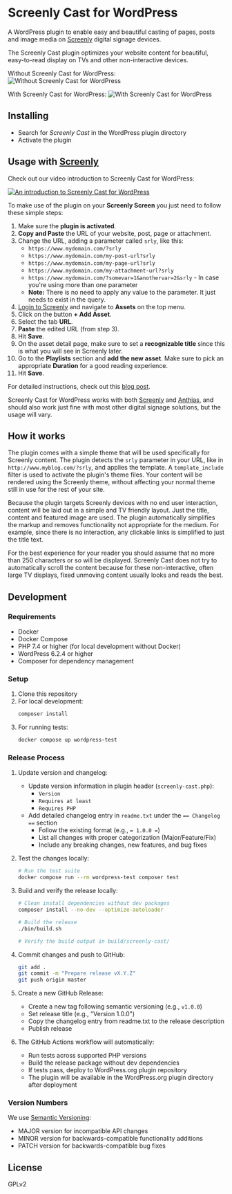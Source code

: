 # Screenly Cast for WordPress

A WordPress plugin to enable easy and beautiful casting of pages, posts and image media on [Screenly](https://www.screenly.io) digital signage devices.

The Screenly Cast plugin optimizes your website content for beautiful, easy-to-read display on TVs and other non-interactive devices.

Without Screenly Cast for WordPress:
![Without Screenly Cast for WordPress](/assets/screenshot-1.png)

With Screenly Cast for WordPress:
![With Screenly Cast for WordPress](/assets/screenshot-2.png)

## Installing

* Search for *Screenly Cast* in the WordPress plugin directory
* Activate the plugin

## Usage with [Screenly](https://www.screenly.io)

Check out our video introduction to Screenly Cast for WordPress:

[![An introduction to Screenly Cast for WordPress](https://img.youtube.com/vi/rX6b9ZAYi34/0.jpg)](https://www.youtube.com/watch?v=rX6b9ZAYi34)

To make use of the plugin on your **Screenly Screen** you just need to follow these simple steps:

1. Make sure the **plugin is activated**.
2. **Copy and Paste** the URL of your website, post, page or attachment.
3. Change the URL, adding a parameter called `srly`, like this:
   - `https://www.mydomain.com/?srly`
   - `https://www.mydomain.com/my-post-url?srly`
   - `https://www.mydomain.com/my-page-url?srly`
   - `https://www.mydomain.com/my-attachment-url?srly`
   - `https://www.mydomain.com/?somevar=1&anothervar=2&srly` - In case you're using more than one parameter
   - **Note:** There is no need to apply any value to the parameter. It just needs to exist in the query.
4. [Login to Screenly](https://login.screenlyapp.com) and navigate to **Assets** on the top menu.
5. Click on the button **+ Add Asset**.
6. Select the tab **URL**.
7. **Paste** the edited URL (from step 3).
8. Hit **Save**.
9. On the asset detail page, make sure to set a **recognizable title** since this is what you will see in Screenly later.
10. Go to the **Playlists** section and **add the new asset**. Make sure to pick an appropriate **Duration** for a good reading experience.
11. Hit **Save**.

For detailed instructions, check out this [blog post](https://news.screenly.io/introducing-screenly-cast-for-wordpress-a27ff26667b7).

Screenly Cast for WordPress works with both [Screenly](https://www.screenly.io) and [Anthias](https://anthias.screenly.io/), and should also work just fine with most other digital signage solutions, but the usage will vary.

## How it works

The plugin comes with a simple theme that will be used specifically for Screenly content. The plugin detects the `srly` parameter in your URL, like in `http://www.myblog.com/?srly`, and applies the template. A `template_include` filter is used to activate the plugin's theme files. Your content will be rendered using the Screenly theme, without affecting your normal theme still in use for the rest of your site.

Because the plugin targets Screenly devices with no end user interaction, content will be laid out in a simple and TV friendly layout. Just the title, content and featured image are used. The plugin automatically simplifies the markup and removes functionality not appropriate for the medium. For example, since there is no interaction, any clickable links is simplified to just the title text.

For the best experience for your reader you should assume that no more than 250 characters or so will be displayed. Screenly Cast does not try to automatically scroll the content because for these non-interactive, often large TV displays, fixed unmoving content usually looks and reads the best.

## Development

### Requirements

- Docker
- Docker Compose
- PHP 7.4 or higher (for local development without Docker)
- WordPress 6.2.4 or higher
- Composer for dependency management

### Setup

1. Clone this repository
2. For local development:
   ```bash
   composer install
   ```
3. For running tests:
   ```bash
   docker compose up wordpress-test
   ```

### Release Process

1. Update version and changelog:
   - Update version information in plugin header (`screenly-cast.php`):
     - `Version`
     - `Requires at least`
     - `Requires PHP`
   - Add detailed changelog entry in `readme.txt` under the `== Changelog ==` section
     - Follow the existing format (e.g., `= 1.0.0 =`)
     - List all changes with proper categorization (Major/Feature/Fix)
     - Include any breaking changes, new features, and bug fixes

2. Test the changes locally:
   ```bash
   # Run the test suite
   docker compose run --rm wordpress-test composer test
   ```

3. Build and verify the release locally:
   ```bash
   # Clean install dependencies without dev packages
   composer install --no-dev --optimize-autoloader

   # Build the release
   ./bin/build.sh

   # Verify the build output in build/screenly-cast/
   ```

4. Commit changes and push to GitHub:
   ```bash
   git add .
   git commit -m "Prepare release vX.Y.Z"
   git push origin master
   ```

5. Create a new GitHub Release:
   - Create a new tag following semantic versioning (e.g., `v1.0.0`)
   - Set release title (e.g., "Version 1.0.0")
   - Copy the changelog entry from readme.txt to the release description
   - Publish release

6. The GitHub Actions workflow will automatically:
   - Run tests across supported PHP versions
   - Build the release package without dev dependencies
   - If tests pass, deploy to WordPress.org plugin repository
   - The plugin will be available in the WordPress.org plugin directory after deployment

### Version Numbers

We use [Semantic Versioning](https://semver.org/):
- MAJOR version for incompatible API changes
- MINOR version for backwards-compatible functionality additions
- PATCH version for backwards-compatible bug fixes

## License

GPLv2
